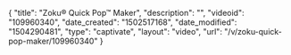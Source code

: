 {
    "title": "Zoku&reg; Quick Pop&trade; Maker",
    "description": "",
    "videoid": "109960340",
    "date_created": "1502517168",
    "date_modified": "1504290481",
    "type": "captivate",
    "layout": "video",
    "url": "\/v\/zoku-quick-pop-maker\/109960340"
}